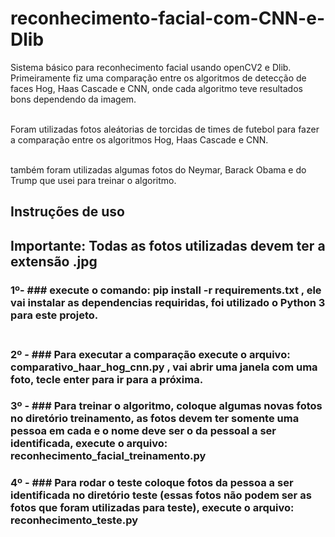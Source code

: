 # reconhecimento-facial-com-CNN-e-Dlib #
Sistema básico para reconhecimento facial usando openCV2 e Dlib. Primeiramente fiz uma comparação entre os algoritmos de detecção de faces Hog, Haas Cascade e CNN, onde cada algoritmo teve resultados bons dependendo da imagem.<br/><br/>

Foram utilizadas fotos aleátorias de torcidas de times de futebol para fazer a comparação entre os algoritmos Hog, Haas Cascade e CNN.<br/><br/>

também foram utilizadas algumas fotos do Neymar, Barack Obama e do Trump que usei para treinar o algoritmo.<br/>

 ## Instruções de uso <br/>
 ## Importante: Todas as fotos utilizadas devem ter a extensão .jpg <br/>
 ### 1º- ### execute o comando: pip install -r requirements.txt , ele vai instalar as dependencias requiridas, foi utilizado o Python 3 para este projeto. <br/><br/>
 ### 2º - ### Para executar a comparação execute o arquivo: comparativo_haar_hog_cnn.py , vai abrir uma janela com uma foto, tecle enter para ir para a próxima.<br/>
 ### 3º - ### Para treinar o algoritmo, coloque algumas novas fotos no diretório treinamento, as fotos devem ter somente uma pessoa em cada e o nome deve ser o da pessoal a ser identificada, execute o arquivo: reconhecimento_facial_treinamento.py<br/> 
 ### 4º - ### Para rodar o teste coloque fotos da pessoa a ser identificada no diretório teste (essas fotos não podem ser as fotos que foram utilizadas para teste), execute o arquivo: reconhecimento_teste.py 


